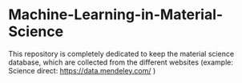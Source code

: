 # Machine-Learning-in-Material-Science
This repository is completely dedicated to keep the material science database, which are collected from the different websites (example: Science direct: https://data.mendeley.com/ ) 

